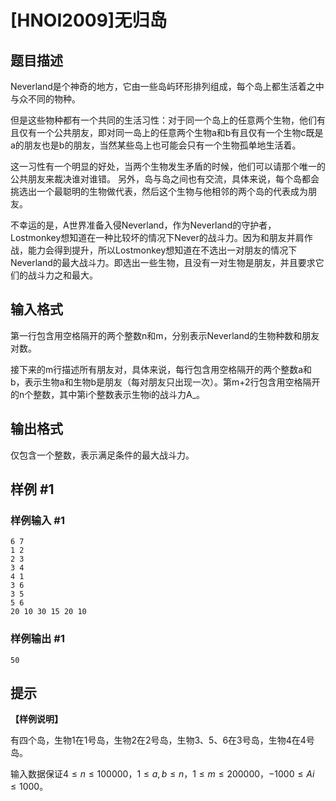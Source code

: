 # [HNOI2009]无归岛

## 题目描述

Neverland是个神奇的地方，它由一些岛屿环形排列组成，每个岛上都生活着之中与众不同的物种。

但是这些物种都有一个共同的生活习性：对于同一个岛上的任意两个生物，他们有且仅有一个公共朋友，即对同一岛上的任意两个生物a和b有且仅有一个生物c既是a的朋友也是b的朋友，当然某些岛上也可能会只有一个生物孤单地生活着。

这一习性有一个明显的好处，当两个生物发生矛盾的时候，他们可以请那个唯一的公共朋友来裁决谁对谁错。 另外，岛与岛之间也有交流，具体来说，每个岛都会挑选出一个最聪明的生物做代表，然后这个生物与他相邻的两个岛的代表成为朋友。 

不幸运的是，A世界准备入侵Neverland，作为Neverland的守护者，Lostmonkey想知道在一种比较坏的情况下Never的战斗力。因为和朋友并肩作战，能力会得到提升，所以Lostmonkey想知道在不选出一对朋友的情况下Neverland的最大战斗力。即选出一些生物，且没有一对生物是朋友，并且要求它们的战斗力之和最大。

## 输入格式

第一行包含用空格隔开的两个整数n和m，分别表示Neverland的生物种数和朋友对数。

接下来的m行描述所有朋友对，具体来说，每行包含用空格隔开的两个整数a和b，表示生物a和生物b是朋友（每对朋友只出现一次）。第m+2行包含用空格隔开的n个整数，其中第i个整数表示生物i的战斗力A_。

## 输出格式

仅包含一个整数，表示满足条件的最大战斗力。

## 样例 #1

### 样例输入 #1
```
6 7
1 2
2 3
3 4
4 1
3 6
3 5
5 6
20 10 30 15 20 10
```

### 样例输出 #1

```
50
```

## 提示

**【样例说明】**

有四个岛，生物1在1号岛，生物2在2号岛，生物3、5、6在3号岛，生物4在4号岛。

输入数据保证$4≤n≤100000$，$1 \le a,b \le n$，$1 \le m \le 200000$，$-1000 \le Ai \le 1000$。
